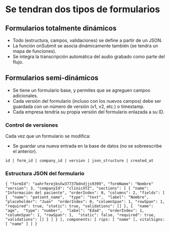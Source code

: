 # Se tendran dos tipos de formularios

## Formularios totalmente dinámicos

- Todo (estructura, campos, validaciones) se define a partir de un JSON.
- La función onSubmit se asocia dinámicamente también (se tendra un mapa de funciones).
- Se integra la transcripción automática del audio grabado como parte del flujo.

## Formularios semi-dinámicos

- Se tiene un formulario base, y permites que se agreguen campos adicionales.
- Cada versión del formulario (incluso con los nuevos campos) debe ser guardada con un número de versión (v1, v2, etc.) o timestamp.
- Cada empresa tendría su propia versión del formulario enlazada a su ID.

### Control de versiones

Cada vez que un formulario se modifica:

- Se guardar una nueva entrada en la base de datos (no se sobreescribe el anterior).

`id | form_id | company_id | version | json_structure | created_at`


### Estructura JSON del formulario

`
{
  "formId": "aahrferejbsñw37737bdndjjs9399",
  "formName": "Nombre"
  "version": 3,
  "companyId": "clinicXYZ",
  "sections": [
    {
      "name": "Información del paciente",
      "orderIndex": 0,
      "columns": 2,
      "fields": [
        { 
          "name": "patient_name", 
          "type": "text", 
          "label": "Nombre",
          "placeholder": "Juan" 
          "orderIndex": 0,
          "columnSpan": 1,
          "rowSpan": 1,
          "required": true,
          "static": true,
          "validations": []
        },
        { 
          "name": "age", 
          "type": "number", 
          "label": "Edad", 
          "orderIndex": 1,
          "columnSpan": 1,
          "rowSpan": 1, 
          "static": false,
          "required": true,
          "validations": []
        }
      ]
    }
  ],
  components: [
    rips: [
      "name"
    ],
    vitalSigns: [
      "name"
    ]
  ]
}
`
